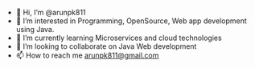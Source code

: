 - 👋 Hi, I’m @arunpk811
- 👀 I’m interested in Programming, OpenSource, Web app development using Java.
- 🌱 I’m currently learning Microservices and cloud technologies
- 💞️ I’m looking to collaborate on Java Web development
- 📫 How to reach me arunpk811@gmail.com

<!---
arunpk811/arunpk811 is a ✨ special ✨ repository because its `README.md` (this file) appears on your GitHub profile.
You can click the Preview link to take a look at your changes.
--->
